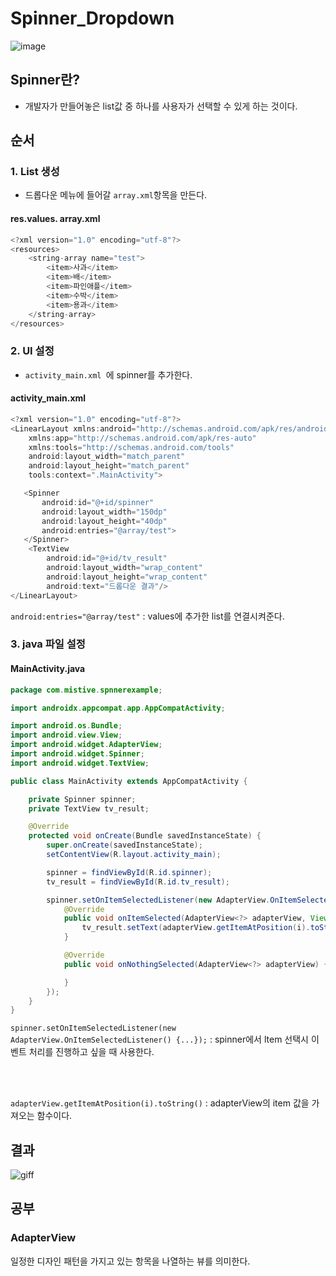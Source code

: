# Spinner_Dropdown
![image](https://user-images.githubusercontent.com/39082893/102681578-d9b94700-4205-11eb-9bfd-1b583c855e01.png)
## Spinner란?
* 개발자가 만들어놓은 list값 중 하나를 사용자가 선택할 수 있게 하는 것이다.


## 순서
### 1. List 생성
* 드롭다운 메뉴에 들어갈 `array.xml`항목을 만든다.

#### res.values. array.xml
```java
<?xml version="1.0" encoding="utf-8"?>  
<resources>  
    <string-array name="test">  
        <item>사과</item>  
        <item>배</item>  
        <item>파인애플</item>  
        <item>수박</item>  
        <item>용과</item>  
    </string-array>  
</resources>
```
### 2. UI 설정
* `activity_main.xml `에 spinner를 추가한다.

####  activity_main.xml
```java
<?xml version="1.0" encoding="utf-8"?>
<LinearLayout xmlns:android="http://schemas.android.com/apk/res/android"
    xmlns:app="http://schemas.android.com/apk/res-auto"
    xmlns:tools="http://schemas.android.com/tools"
    android:layout_width="match_parent"
    android:layout_height="match_parent"
    tools:context=".MainActivity">

   <Spinner
       android:id="@+id/spinner"
       android:layout_width="150dp"
       android:layout_height="40dp"
       android:entries="@array/test">
   </Spinner>
    <TextView
        android:id="@+id/tv_result"
        android:layout_width="wrap_content"
        android:layout_height="wrap_content"
        android:text="드롭다운 결과"/>
</LinearLayout>
```
`android:entries="@array/test"` 
: values에 추가한 list를 연결시켜준다.

### 3. java 파일 설정

####  MainActivity.java
```java
package com.mistive.spnnerexample;

import androidx.appcompat.app.AppCompatActivity;

import android.os.Bundle;
import android.view.View;
import android.widget.AdapterView;
import android.widget.Spinner;
import android.widget.TextView;

public class MainActivity extends AppCompatActivity {

    private Spinner spinner;
    private TextView tv_result;

    @Override
    protected void onCreate(Bundle savedInstanceState) {
        super.onCreate(savedInstanceState);
        setContentView(R.layout.activity_main);

        spinner = findViewById(R.id.spinner);
        tv_result = findViewById(R.id.tv_result);

        spinner.setOnItemSelectedListener(new AdapterView.OnItemSelectedListener() {
            @Override
            public void onItemSelected(AdapterView<?> adapterView, View view, int i, long l) {
                tv_result.setText(adapterView.getItemAtPosition(i).toString());
            }

            @Override
            public void onNothingSelected(AdapterView<?> adapterView) {

            }
        });
    }
}
```
`spinner.setOnItemSelectedListener(new AdapterView.OnItemSelectedListener() {...});`
: spinner에서 ltem 선택시 이벤트 처리를 진행하고 싶을 때 사용한다.

<br></br>  

`adapterView.getItemAtPosition(i).toString()`
: adapterView의 item 값을 가져오는 함수이다.


## 결과
![giff](https://user-images.githubusercontent.com/39082893/102684100-0e82c980-4219-11eb-9458-5d6b596e212d.gif)


## 공부
### AdapterView
일정한 디자인 패턴을 가지고 있는 항목을 나열하는 뷰를 의미한다.






